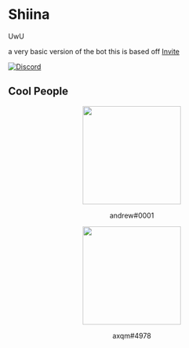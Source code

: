 # Shiina
UwU 

a very basic version of the bot this is based off
[Invite](https://discord.com/oauth2/authorize?client_id=808445215617974313&scope=bot%20applications.commands&permissions=1010166905)

[![Discord](https://img.shields.io/discord/781158416521101312?style=for-the-badge)](https://discord.gg/QJaGpnd7wY)

## Cool People

<p align="center">
  <img width="200" src="https://cdn.discordapp.com/avatars/392469686060711937/a_b64c526db7b4584acba5f284d614baba.png">
</p>
<p align="center">
  andrew#0001
</p>

<p align="center">
  <img width="200" src="https://cdn.discordapp.com/avatars/780049785448693782/1d45a71f8d8b63423de5a9b0ee8aba60.png">
</p>
<p align="center">
  axqm#4978
</p>
